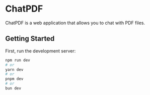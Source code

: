 # ChatPDF

ChatPDF is a web application that allows you to chat with PDF files.

## Getting Started

First, run the development server:

```bash
npm run dev
# or
yarn dev
# or
pnpm dev
# or
bun dev
```
